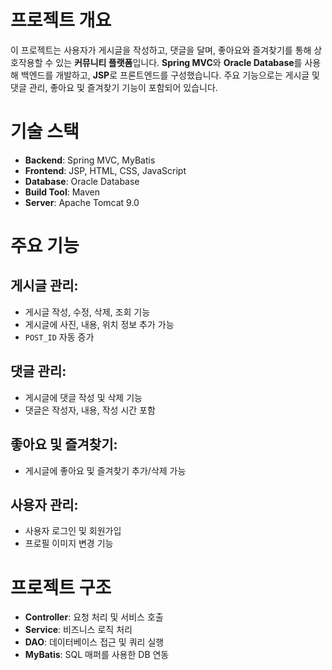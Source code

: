 # 프로젝트 개요
이 프로젝트는 사용자가 게시글을 작성하고, 댓글을 달며, 좋아요와 즐겨찾기를 통해 상호작용할 수 있는 **커뮤니티 플랫폼**입니다. **Spring MVC**와 **Oracle Database**를 사용해 백엔드를 개발하고, **JSP**로 프론트엔드를 구성했습니다. 주요 기능으로는 게시글 및 댓글 관리, 좋아요 및 즐겨찾기 기능이 포함되어 있습니다.

# 기술 스택
- **Backend**: Spring MVC, MyBatis
- **Frontend**: JSP, HTML, CSS, JavaScript
- **Database**: Oracle Database
- **Build Tool**: Maven
- **Server**: Apache Tomcat 9.0

# 주요 기능

## 게시글 관리:
- 게시글 작성, 수정, 삭제, 조회 기능
- 게시글에 사진, 내용, 위치 정보 추가 가능
- `POST_ID` 자동 증가

## 댓글 관리:
- 게시글에 댓글 작성 및 삭제 기능
- 댓글은 작성자, 내용, 작성 시간 포함

## 좋아요 및 즐겨찾기:
- 게시글에 좋아요 및 즐겨찾기 추가/삭제 가능

## 사용자 관리:
- 사용자 로그인 및 회원가입
- 프로필 이미지 변경 기능

# 프로젝트 구조
- **Controller**: 요청 처리 및 서비스 호출
- **Service**: 비즈니스 로직 처리
- **DAO**: 데이터베이스 접근 및 쿼리 실행
- **MyBatis**: SQL 매퍼를 사용한 DB 연동
	